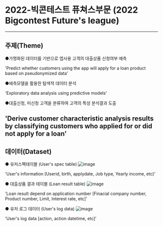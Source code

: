 # 2022-빅콘테스트 퓨쳐스부문 (2022 Bigcontest Future's league)

--------------------------------------------------------------------------------------------------------------------------------------------------------------------------------------------------
## 주제(Theme)

●가명화된 데이터를 기반으로 앱사용 고객의 대출상품 신청여부 예측

'Predict whether customers using the app will apply for a loan product based on pseudonymized data'

  
●에측모델을 활용한 탐색적 데이터 분석

'Exploratory data analysis using predictive models'

  
●대출신청, 미신청 고객을 분류하여 고객의 특성 분석결과 도출

'Derive customer characteristic analysis results by classifying customers who applied for or did not apply for a loan'
--------------------------------------------------------------------------------------------------------------------------------------------------------------------------------------------------
## 데이터(Dataset)

● 유저스펙테이블 (User's spec table)
![image](https://github.com/DongSamE/2022-/assets/122610839/dcc8f960-a649-44dc-b756-7bd945f18cf1)

'User's information [Userid, birth, applydate, Job type, Yearly income, etc)'

● 대출상품 결과 테이블 (Loan result table)
![image](https://github.com/DongSamE/2022-/assets/122610839/b8c6f8c2-34ca-463e-85d6-b4a773d7341b)

'Loan result depend on application number [Finacial company number, Product number, Limit, Interest rate, etc]'

● 유저 로그 데이터 (User's log data)
![image](https://github.com/DongSamE/2022-/assets/122610839/ac6d7578-65b5-440d-99e0-860a6c6b6742)

'User's log data [action, action datetime, etc]'
